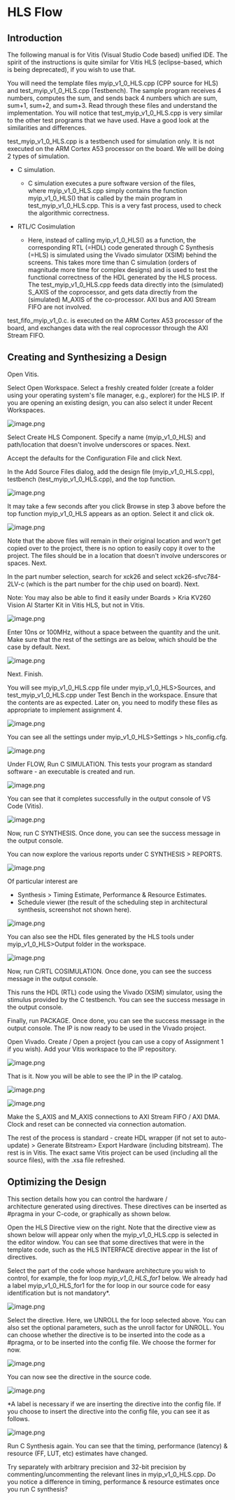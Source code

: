 # HLS Flow

## Introduction

The following manual is for Vitis (Visual Studio Code based) unified IDE. The spirit of the instructions is quite similar for Vitis HLS (eclipse-based, which is being deprecated), if you wish to use that.

You will need the template files myip_v1_0_HLS.cpp (CPP source for HLS) and test_myip_v1_0_HLS.cpp (Testbench). The sample program receives 4 numbers, computes the sum, and sends back 4 numbers which are sum, sum+1, sum+2, and sum+3. Read through these files and understand the implementation. You will notice that test_myip_v1_0_HLS.cpp is very similar to the other test programs that we have used. Have a good look at the similarities and differences.

test_myip_v1_0_HLS.cpp is a testbench used for simulation only. It is not executed on the ARM Cortex A53 processor on the board. We will be doing 2 types of simulation.

- C simulation.
  - C simulation executes a pure software version of the files, where myip_v1_0_HLS.cpp simply contains the function myip_v1_0_HLS() that is called by the main program in test_myip_v1_0_HLS.cpp. This is a very fast process, used to check the algorithmic correctness.
- RTL/C Cosimulation

  - Here, instead of calling myip_v1_0_HLS() as a function, the corresponding RTL (=HDL) code generated through C Synthesis (=HLS) is simulated using the Vivado simulator (XSIM) behind the screens. This takes more time than C simulation (orders of magnitude more time for complex designs) and is used to test the functional correctness of the HDL generated by the HLS process. The test_myip_v1_0_HLS.cpp feeds data directly into the (simulated) S_AXIS of the coprocessor, and gets data directly from the (simulated) M_AXIS of the co-processor. AXI bus and AXI Stream FIFO are not involved.

test_fifo_myip_v1_0.c. is executed on the ARM Cortex A53 processor of the board, and exchanges data with the real coprocessor through the AXI Stream FIFO.

## Creating and Synthesizing a Design

Open Vitis.

Select Open Workspace. Select a freshly created folder (create a folder using your operating system's file manager, e.g., explorer) for the HLS IP. If you are opening an existing design, you can also select it under Recent Workspaces.

![image.png](HLSFLow/Workspace_Open.png)

Select Create HLS Component. Specify a name (myip_v1_0_HLS) and path/location that doesn't involve underscores or spaces. Next.

Accept the defaults for the Configuration File and click Next.

In the Add Source Files dialog, add the design file (myip_v1_0_HLS.cpp), testbench (test_myip_v1_0_HLS.cpp), and the top function.

![image.png](HLSFLow/Top_Function.png)

It may take a few seconds after you click Browse in step 3 above before the top function myip_v1_0_HLS appears as an option. Select it and click ok.

![image.png](HLSFLow/Top_Function_Kernel.png)

Note that the above files will remain in their original location and won't get copied over to the project, there is no option to easily copy it over to the project. The files should be in a location that doesn't involve underscores or spaces. Next.

In the part number selection, search for xck26 and select xck26-sfvc784-2LV-c (which is the part number for the chip used on board). Next.

Note: You may also be able to find it easily under Boards > Kria KV260 Vision AI Starter Kit in Vitis HLS, but not in Vitis.

![image.png](HLSFLow/Board_Sel.png)

Enter 10ns or 100MHz, without a space between the quantity and the unit. Make sure that the rest of the settings are as below, which should be the case by default. Next.

![image.png](HLSFLow/Period_Set.png)

Next. Finish.

You will see myip_v1_0_HLS.cpp file under myip_v1_0_HLS>Sources, and test_myip_v1_0_HLS.cpp under Test Bench in the workspace. Ensure that the contents are as expected. Later on, you need to modify these files as appropriate to implement assignment 4.

![image.png](HLSFLow/Project_Nav.png)

You can see all the settings under myip_v1_0_HLS>Settings > hls_config.cfg.

![image.png](HLSFLow/HLS_Config.png)

Under FLOW, Run C SIMULATION. This tests your program as standard software - an executable is created and run.

![image.png](HLSFLow/C_Sim_Run.png)

You can see that it completes successfully in the output console of VS Code (Vitis).

![image.png](HLSFLow/C_Sim_Res.png)

Now, run C SYNTHESIS. Once done, you can see the success message in the output console.

You can now explore the various reports under C SYNTHESIS > REPORTS.

![image.png](HLSFLow/C_Synth_Run.png)

Of particular interest are

- Synthesis > Timing Estimate, Performance & Resource Estimates.
- Schedule viewer (the result of the scheduling step in architectural synthesis, screenshot not shown here).

![image.png](HLSFLow/C_Synth_Summary.png)

You can also see the HDL files generated by the HLS tools under myip_v1_0_HLS>Output folder in the workspace.

![image.png](HLSFLow/C_Synth_HDL_Generatd.png)

Now, run C/RTL COSIMULATION. Once done, you can see the success message in the output console.

This runs the HDL (RTL) code using the Vivado (XSIM) simulator, using the stimulus provided by the C testbench. You can see the success message in the output console.

Finally, run PACKAGE. Once done, you can see the success message in the output console. The IP is now ready to be used in the Vivado project.

Open Vivado. Create / Open a project (you can use a copy of Assignment 1 if you wish). Add your Vitis workspace to the IP repository.

![image.png](HLSFLow/Vivado_Add_Repo.png)

That is it. Now you will be able to see the IP in the IP catalog.

![image.png](HLSFLow/Vivado_Add_IP.png)

![image.png](HLSFLow/Vivado_IP.png)

Make the S_AXIS and M_AXIS connections to AXI Stream FIFO / AXI DMA. Clock and reset can be connected via connection automation.

The rest of the process is standard - create HDL wrapper (if not set to auto-update) > Generate Bitstream> Export Hardware (including bitstream). The rest is in Vitis. The exact same Vitis project can be used (including all the source files), with the .xsa file refreshed.

## Optimizing the Design

This section details how you can control the hardware / architecture generated using directives. These directives can be inserted as #pragma in your C-code, or graphically as shown below.

Open the HLS Directive view on the right. Note that the directive view as shown below will appear only when the myip_v1_0_HLS.cpp is selected in the editor window. You can see that some directives that were in the template code, such as the HLS INTERFACE directive appear in the list of directives.

Select the part of the code whose hardware architecture you wish to control, for example, the for loop *myip_v1_0_HLS_for1* below. We already had a label myip_v1_0_HLS_for1 for the for loop in our source code for easy identification but is not mandatory*.

![image.png](HLSFLow/Optimize_Directive.png)

Select the directive. Here, we UNROLL the for loop selected above. You can also set the optional parameters, such as the unroll factor for UNROLL. You can choose whether the directive is to be inserted into the code as a #pragma, or to be inserted into the config file. We choose the former for now.

![image.png](HLSFLow/Optimize_Unroll.png)

You can now see the directive in the source code.

![image.png](HLSFLow/Optimize_Unroll_Source.png)

*A label is necessary if we are inserting the directive into the config file. If you choose to insert the directive into the config file, you can see it as follows.

![image.png](HLSFLow/Optimize_Unroll_Config.png)

Run C Synthesis again. You can see that the timing, performance (latency) & resource (FF, LUT, etc) estimates have changed.

Try separately with arbitrary precision and 32-bit precision by commenting/uncommenting the relevant lines in myip_v1_0_HLS.cpp. Do you notice a difference in timing, performance & resource estimates once you run C synthesis?
